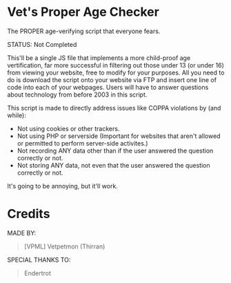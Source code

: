 # Vet's Proper Age Checker
The PROPER age-verifying script that everyone fears.

STATUS: Not Completed

This'll be a single JS file that implements a more child-proof age vertification, far more successful in filtering out those under 13 (or under 16) from viewing your website, free to modify for your purposes. All you need to do is download the script onto your website via FTP and insert one line of code into each of your webpages. Users will have to answer questions about technology from before 2003 in this script.

This script is made to directly address issues like COPPA violations by (and while):
* Not using cookies or other trackers.
* Not using PHP or serverside (Important for websites that aren't allowed or permitted to perform server-side activites.)
* Not recording ANY data other than if the user answered the question correctly or not.
* Not storing ANY data, not even that the user answered the question correctly or not.

It's going to be annoying, but it'll work.

# Credits

MADE BY:
> \[VPML] Vetpetmon (Thirran)

SPECIAL THANKS TO:
> Endertrot
